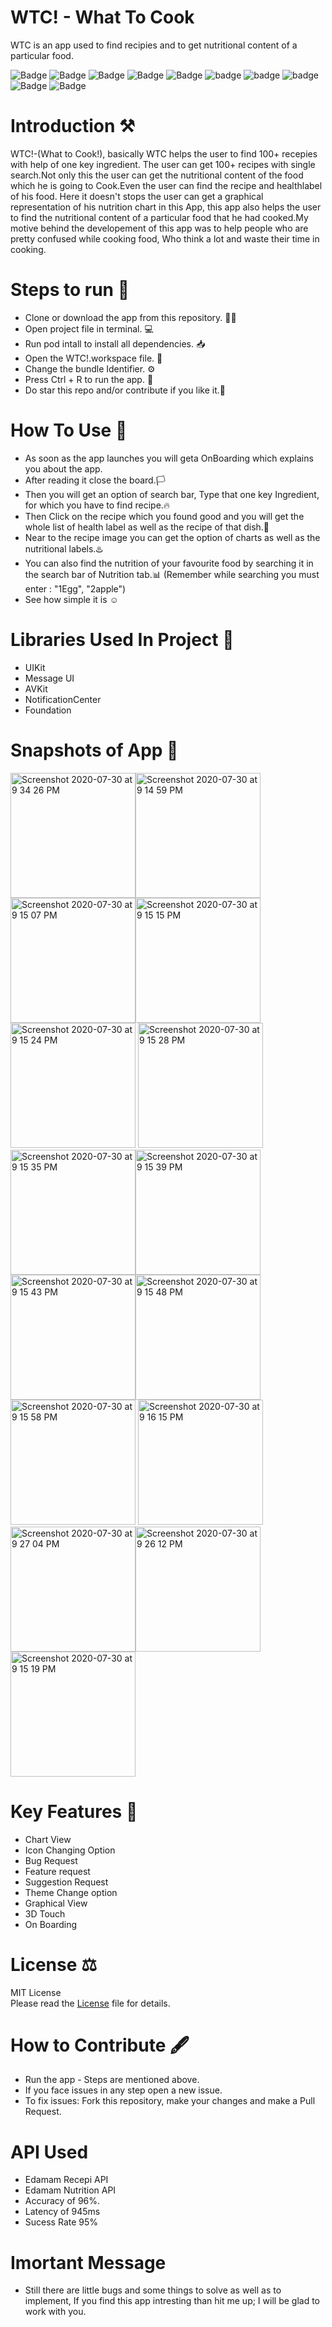 # WTC! - What To Cook

WTC is an app used to find recipies and to get nutritional content of a particular food.

![Badge](https://img.shields.io/badge/License-MIT-yellow) 
![Badge](https://img.shields.io/badge/Pod-SwiftyJSON-pink) 
![Badge](https://img.shields.io/badge/Pod-Kingfisher-orange) 
![Badge](https://img.shields.io/badge/Pod-Charts-gold) 
![Badge](https://img.shields.io/badge/Xcode-11.6-green)
![badge](https://img.shields.io/badge/Swift-5.0-red)
![badge](https://img.shields.io/badge/iOS-13-blue)
![badge](https://img.shields.io/badge/Platfrom-iOS-orange)
![Badge](https://img.shields.io/badge/Recipe-Application-yellowgreen)
![Badge](https://img.shields.io/badge/Nutrition-App-orange)

# Introduction ⚒  
WTC!-(What to Cook!), basically WTC helps the user to find 100+ recepies with help of one key ingredient. The user can get 100+ recipes with single search.Not only this the user
can get the nutritional content of the food which he is going to Cook.Even the user can find the recipe and healthlabel of his food. Here it doesn't stops the user can get a graphical representation of his nutrition chart in this App,
this app also helps the user to find the nutritional content of a particular food that he had cooked.My motive behind the developement of this app was to help people 
who are pretty confused while cooking food, Who think a lot and waste their time in cooking.

# Steps to run 📲

* Clone or download the app from this repository. 👩‍💻
* Open project file in terminal. 💻
* Run pod intall to install all dependencies. 📥
* Open the WTC!.workspace file. 💾
* Change the bundle Identifier. ⚙️
* Press Ctrl + R to run the app. 📲
* Do star this repo and/or contribute if you like it.🙂 

# How To Use 🛑 
* As soon as the app launches you will geta OnBoarding which explains you about the app. 
* After reading it close the board.🏳️
* Then you will get an option of search bar, Type that one key Ingredient, for which you have to find recipe.🔥
* Then Click on the recipe which you found good and you will get the whole list of health label as well as the recipe of that dish.🥗 
* Near to the recipe image you can get the option of charts as well as the nutritional labels.♨️
* You can also find the nutrition of your favourite food by searching it in the search bar of Nutrition tab.📊 
(Remember while searching you must enter : "1Egg", "2apple") 
* See how simple it is ☺️

# Libraries Used In Project 📒 

* UIKit <br>
* Message UI
* AVKit
* NotificationCenter
* Foundation

# Snapshots of App 📸

<img width="200" alt="Screenshot 2020-07-30 at 9 34 26 PM" src="https://user-images.githubusercontent.com/56252259/88946169-8a9d6480-d2ac-11ea-90c5-53dd00a64465.png"><img width="200" alt="Screenshot 2020-07-30 at 9 14 59 PM" src="https://user-images.githubusercontent.com/56252259/88946184-8f621880-d2ac-11ea-951f-9e193bfe4641.png"><img width="200" alt="Screenshot 2020-07-30 at 9 15 07 PM" src="https://user-images.githubusercontent.com/56252259/88946188-912bdc00-d2ac-11ea-9e0b-41776f01f52e.png"><img width="200" alt="Screenshot 2020-07-30 at 9 15 15 PM" src="https://user-images.githubusercontent.com/56252259/88946190-91c47280-d2ac-11ea-95dd-1add3897fde3.png"><img width="200" alt="Screenshot 2020-07-30 at 9 15 24 PM" src="https://user-images.githubusercontent.com/56252259/88946192-925d0900-d2ac-11ea-904c-d643eb5f8163.png">
<img width="200" alt="Screenshot 2020-07-30 at 9 15 28 PM" src="https://user-images.githubusercontent.com/56252259/88946197-938e3600-d2ac-11ea-89a8-12c9d6962c4a.png"><img width="200" alt="Screenshot 2020-07-30 at 9 15 35 PM" src="https://user-images.githubusercontent.com/56252259/88946204-94bf6300-d2ac-11ea-85aa-3ea8f007b3fb.png"><img width="200" alt="Screenshot 2020-07-30 at 9 15 39 PM" src="https://user-images.githubusercontent.com/56252259/88946209-95f09000-d2ac-11ea-9960-81a107118a37.png">
<img width="200" alt="Screenshot 2020-07-30 at 9 15 43 PM" src="https://user-images.githubusercontent.com/56252259/88946212-96892680-d2ac-11ea-8c44-021ca88e4301.png"><img width="200" alt="Screenshot 2020-07-30 at 9 15 48 PM" src="https://user-images.githubusercontent.com/56252259/88946218-97ba5380-d2ac-11ea-9115-10fef2e4882a.png"><img width="200" alt="Screenshot 2020-07-30 at 9 15 58 PM" src="https://user-images.githubusercontent.com/56252259/88946220-9852ea00-d2ac-11ea-8aa5-1068b3f5eb8c.png">
<img width="200" alt="Screenshot 2020-07-30 at 9 16 15 PM" src="https://user-images.githubusercontent.com/56252259/88946222-98eb8080-d2ac-11ea-84a2-fb0c25437e3e.png"><img width="200" alt="Screenshot 2020-07-30 at 9 27 04 PM" src="https://user-images.githubusercontent.com/56252259/88946227-9a1cad80-d2ac-11ea-8889-e4cfa79f3c9a.png"><img width="200" alt="Screenshot 2020-07-30 at 9 26 12 PM" src="https://user-images.githubusercontent.com/56252259/88946234-9b4dda80-d2ac-11ea-9207-75786e234e7d.png"><img width="200" alt="Screenshot 2020-07-30 at 9 15 19 PM" src="https://user-images.githubusercontent.com/56252259/88946237-9c7f0780-d2ac-11ea-9602-3bded684ec7e.png">

# Key Features 🔐
* Chart View 
* Icon Changing Option 
* Bug Request 
* Feature request 
* Suggestion Request 
* Theme Change option 
* Graphical View 
* 3D Touch
* On Boarding

# License ⚖️  

MIT License<br> Please read the [License](https://github.com/gokulnair2001/WTC-/blob/master/LICENSE) file for details.

# How to Contribute 🖋 

* Run the app - Steps are mentioned above.
* If you face issues in any step open a new issue.
* To fix issues: Fork this repository, make your changes and make a Pull Request. 

# API Used 
* Edamam Recepi API
* Edamam Nutrition API
* Accuracy of 96%. 
* Latency of 945ms 
* Sucess Rate 95%


# Imortant Message 

* Still there are little bugs and some things to solve as well as to implement, If you find this app intresting than hit me up; I will be
glad to work with you.
